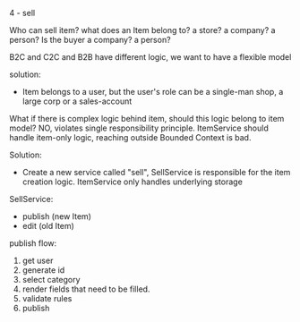 4 - sell

Who can sell item? what does an Item belong to? a store? a company? a person?
Is the buyer a company? a person?

B2C and C2C and B2B have different logic, we want to have a flexible model

solution:
* Item belongs to a user, but the user's role can be a single-man shop, a large corp or a sales-account

What if there is complex logic behind item, should this logic belong to item model? 
NO, violates single responsibility principle.
ItemService should handle item-only logic, reaching outside Bounded Context is bad.

Solution:
* Create a new service called "sell", SellService is responsible for the item creation logic. 
ItemService only handles underlying storage

SellService:
* publish (new Item)
* edit (old Item)

publish flow:
1. get user
2. generate id
3. select category
4. render fields that need to be filled.
5. validate rules
6. publish




